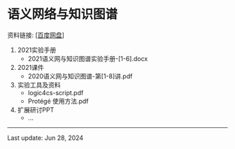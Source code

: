 # 语义网络与知识图谱
资料链接: [[百度网盘](https://pan.baidu.com/s/1zh12BQugZXsyzASwds1nig?pwd=d7ky)]

1. 2021实验手册
    - 2021语义网与知识图谱实验手册-[1-6].docx
2. 2021课件
    - 2020语义网与知识图谱-第[1-8]讲.pdf
3. 实验工具及资料
    - logic4cs-script.pdf
    - Protégé 使用方法.pdf
4. 扩展研讨PPT
    - ...

---
Last update: Jun 28, 2024